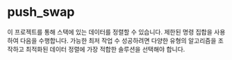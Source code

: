 # push_swap
이 프로젝트를 통해 스택에 있는 데이터를 정렬할 수 있습니다. 제한된 명령 집합을 사용하여 다음을 수행합니다. 가능한 최저 작업 수 성공하려면 다양한 유형의 알고리즘을 조작하고 최적화된 데이터 정렬에 가장 적합한 솔루션을 선택해야 합니다.

